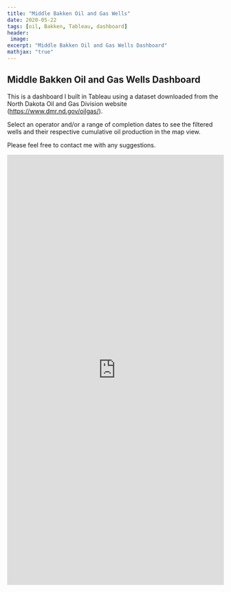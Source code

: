 ```yaml
---
title: "Middle Bakken Oil and Gas Wells"
date: 2020-05-22
tags: [oil, Bakken, Tableau, dashboard]
header:
 image:
excerpt: "Middle Bakken Oil and Gas Wells Dashboard"
mathjax: "true"
---
```


## Middle Bakken Oil and Gas Wells Dashboard

This is a dashboard I built in Tableau using a dataset downloaded from the North Dakota Oil and Gas Division website (https://www.dmr.nd.gov/oilgas/).

Select an operator and/or a range of completion dates to see the filtered wells and their respective cumulative oil production in the map view.

Please feel free to contact me with any suggestions.
 
<center>

<iframe src="https://public.tableau.com/views/NorthDakotaMiddleBakkenOilandGasWells-Portrait/Dashboard3?:showVizHome=no&amp;:embed=true" width="100%" height="1000" frameborder="0">

</iframe>

</center>